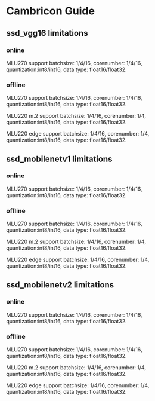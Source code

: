 # Cambricon Guide

## ssd_vgg16 limitations

### online

  MLU270 support batchsize: 1/4/16, corenumber: 1/4/16, quantization:int8/int16, data type: float16/float32.

### offline

  MLU270 support batchsize: 1/4/16, corenumber: 1/4/16, quantization:int8/int16, data type: float16/float32.

  MLU220 m.2 support batchsize: 1/4/16, corenumber: 1/4, quantization:int8/int16, data type: float16/float32.

  MLU220 edge support batchsize: 1/4/16, corenumber: 1/4, quantization:int8/int16, data type: float16/float32.


## ssd_mobilenetv1 limitations

### online

  MLU270 support batchsize: 1/4/16, corenumber: 1/4/16, quantization:int8/int16, data type: float16/float32.

### offline

  MLU270 support batchsize: 1/4/16, corenumber: 1/4/16, quantization:int8/int16, data type: float16/float32.

  MLU220 m.2 support batchsize: 1/4/16, corenumber: 1/4, quantization:int8/int16, data type: float16/float32.

  MLU220 edge support batchsize: 1/4/16, corenumber: 1/4, quantization:int8/int16, data type: float16/float32.


## ssd_mobilenetv2 limitations

### online

  MLU270 support batchsize: 1/4/16, corenumber: 1/4/16, quantization:int8/int16, data type: float16/float32.

### offline

  MLU270 support batchsize: 1/4/16, corenumber: 1/4/16, quantization:int8/int16, data type: float16/float32.

  MLU220 m.2 support batchsize: 1/4/16, corenumber: 1/4, quantization:int8/int16, data type: float16/float32.

  MLU220 edge support batchsize: 1/4/16, corenumber: 1/4, quantization:int8/int16, data type: float16/float32.
